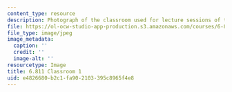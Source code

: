 ```yaml
---
content_type: resource
description: Photograph of the classroom used for lecture sessions of the course.
file: https://ol-ocw-studio-app-production.s3.amazonaws.com/courses/6-811-principles-and-practice-of-assistive-technology-fall-2014/e4826680b2c1fa902103395c8965f4e8_6-811_classroom-1.jpg
file_type: image/jpeg
image_metadata:
  caption: ''
  credit: ''
  image-alt: ''
resourcetype: Image
title: 6.811 Classroom 1
uid: e4826680-b2c1-fa90-2103-395c8965f4e8
---
```

